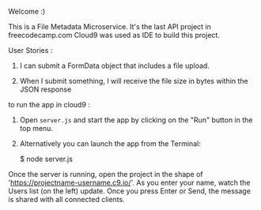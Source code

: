 
Welcome :)

This is a File Metadata Microservice. It's the last API project in freecodecamp.com 
Cloud9 was used as IDE to build this project.


User Stories :

1) I can submit a FormData object that includes a file upload.

2) When I submit something, I will receive the file size in bytes within the JSON response

to run the app in cloud9 :

1) Open `server.js` and start the app by clicking on the "Run" button in the top menu.

2) Alternatively you can launch the app from the Terminal:

    $ node server.js

Once the server is running, open the project in the shape of 'https://projectname-username.c9.io/'. As you enter your name, watch the Users list (on the left) update. Once you press Enter or Send, the message is shared with all connected clients.
